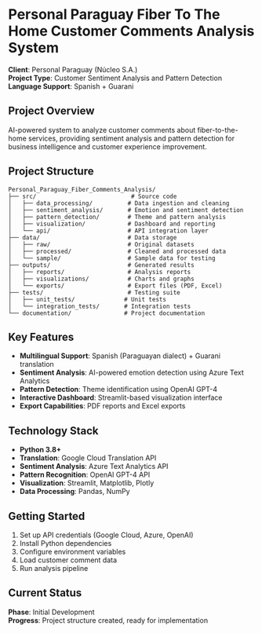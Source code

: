 # Personal Paraguay Fiber To The Home Customer Comments Analysis System

**Client**: Personal Paraguay (Núcleo S.A.)  
**Project Type**: Customer Sentiment Analysis and Pattern Detection  
**Language Support**: Spanish + Guarani  

## Project Overview

AI-powered system to analyze customer comments about fiber-to-the-home services, providing sentiment analysis and pattern detection for business intelligence and customer experience improvement.

## Project Structure

```
Personal_Paraguay_Fiber_Comments_Analysis/
├── src/                           # Source code
│   ├── data_processing/          # Data ingestion and cleaning
│   ├── sentiment_analysis/       # Emotion and sentiment detection
│   ├── pattern_detection/        # Theme and pattern analysis
│   ├── visualization/            # Dashboard and reporting
│   └── api/                      # API integration layer
├── data/                         # Data storage
│   ├── raw/                      # Original datasets
│   ├── processed/                # Cleaned and processed data
│   └── sample/                   # Sample data for testing
├── outputs/                      # Generated results
│   ├── reports/                  # Analysis reports
│   ├── visualizations/           # Charts and graphs
│   └── exports/                  # Export files (PDF, Excel)
├── tests/                        # Testing suite
│   ├── unit_tests/              # Unit tests
│   └── integration_tests/       # Integration tests
└── documentation/               # Project documentation

```

## Key Features

- **Multilingual Support**: Spanish (Paraguayan dialect) + Guarani translation
- **Sentiment Analysis**: AI-powered emotion detection using Azure Text Analytics
- **Pattern Detection**: Theme identification using OpenAI GPT-4
- **Interactive Dashboard**: Streamlit-based visualization interface
- **Export Capabilities**: PDF reports and Excel exports

## Technology Stack

- **Python 3.8+**
- **Translation**: Google Cloud Translation API
- **Sentiment Analysis**: Azure Text Analytics API  
- **Pattern Recognition**: OpenAI GPT-4 API
- **Visualization**: Streamlit, Matplotlib, Plotly
- **Data Processing**: Pandas, NumPy

## Getting Started

1. Set up API credentials (Google Cloud, Azure, OpenAI)
2. Install Python dependencies
3. Configure environment variables
4. Load customer comment data
5. Run analysis pipeline

## Current Status

**Phase**: Initial Development  
**Progress**: Project structure created, ready for implementation